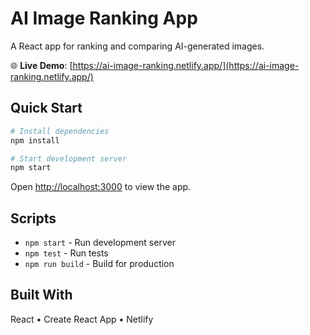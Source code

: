 # AI Image Ranking App

A React app for ranking and comparing AI-generated images.

🌐 **Live Demo**: [https://ai-image-ranking.netlify.app/](https://ai-image-ranking.netlify.app/)

## Quick Start

```bash
# Install dependencies
npm install

# Start development server
npm start
```

Open [http://localhost:3000](http://localhost:3000) to view the app.

## Scripts

- `npm start` - Run development server
- `npm test` - Run tests
- `npm run build` - Build for production

## Built With

React • Create React App • Netlify
